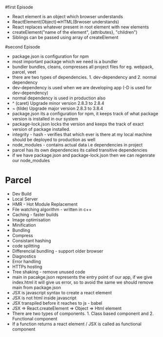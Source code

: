#first Episode
* React element is an object which browser understands
* ReactElement(Object)=>HTML(Brwoser understands)
* React replaces whatever present in root element with new elements
* createElement("name of the element", {attributes}, "children")
* Siblings can be passed using array of createElement

#second Episode
* package.json is configuration for npm
* most important package which we need is a bundler
* bundler bundles, cleans, compresses all project files for eg. webpack, parcel, veet
* there are two types of dependencies. 1. dev-dependency and 2. normal dependency
* dev-dependency is used when we are developing app (-D is used for dev-dependency)
* normal dependency is used in production also
* ^ (caret) Upgrade minor version 2.8.3 to 2.8.4
* ~ (tilde) Upgrade major version 2.8.3 to 3.8.4
* package.json its a configuration for npm, it keeps track of what package version is installed in our system
* package-lock.json locks the version and keeps the track of exact version of package installed.
* integrity - hash - verifies that which ever is there at my local machine should be deployed to production as well
* node_modules - contains actual data i.e dependencies in project
* parcel has its own dependencies its called transitive dependencies
* if we have package.json and package-lock.json then we can regenrate our node_modules

# Parcel
* Dev Build
* Local Server 
* HMR - Hot Module Replacement
* File watching algorithm - written in c++
* Caching - faster builds 
* Image optimisation 
* Minification 
* Bundling 
* Compress
* Consistant hashing
* code splitting
* Differencial bundling - support older browser
* Diagnostics
* Error handling
* HTTPs hosting
* Tree shaking - remove unused code
* main in pacakge.json represents the entry point of our app, if we give index.html it will give us error, so to avoid the same we should remove main from package.json
* JSX is javascript syntax to create a react element
* JSX is not html inside javascript
* JSX transpiled before it reaches to js - babel
* JSX => React.createElement => Object => Html element
* There are two types of components. 1. Class based component and 2. Functional component
* If a function returns a react element / JSX is called as functional component


